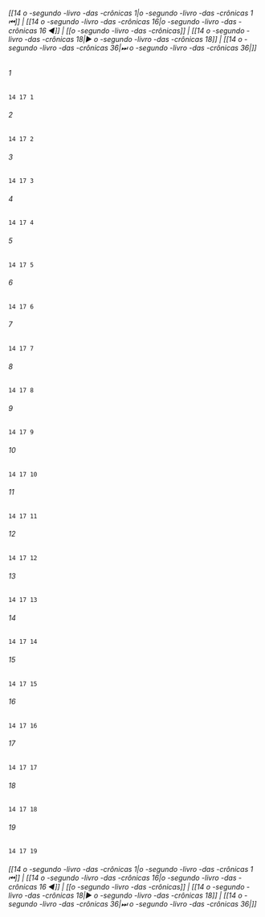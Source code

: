 
###### [[14 o -segundo -livro -das -crônicas 1|o -segundo -livro -das -crônicas 1 ⏮]] | [[14 o -segundo -livro -das -crônicas 16|o -segundo -livro -das -crônicas 16 ◀]] | [[o -segundo -livro -das -crônicas]] | [[14 o -segundo -livro -das -crônicas 18|▶ o -segundo -livro -das -crônicas 18]] | [[14 o -segundo -livro -das -crônicas 36|⏭ o -segundo -livro -das -crônicas 36|]]

###### 1
``` verse
14 17 1 
```
###### 2
``` verse
14 17 2 
```
###### 3
``` verse
14 17 3 
```
###### 4
``` verse
14 17 4 
```
###### 5
``` verse
14 17 5 
```
###### 6
``` verse
14 17 6 
```
###### 7
``` verse
14 17 7 
```
###### 8
``` verse
14 17 8 
```
###### 9
``` verse
14 17 9 
```
###### 10
``` verse
14 17 10 
```
###### 11
``` verse
14 17 11 
```
###### 12
``` verse
14 17 12 
```
###### 13
``` verse
14 17 13 
```
###### 14
``` verse
14 17 14 
```
###### 15
``` verse
14 17 15 
```
###### 16
``` verse
14 17 16 
```
###### 17
``` verse
14 17 17 
```
###### 18
``` verse
14 17 18 
```
###### 19
``` verse
14 17 19 
```

###### [[14 o -segundo -livro -das -crônicas 1|o -segundo -livro -das -crônicas 1 ⏮]] | [[14 o -segundo -livro -das -crônicas 16|o -segundo -livro -das -crônicas 16 ◀]] | [[o -segundo -livro -das -crônicas]] | [[14 o -segundo -livro -das -crônicas 18|▶ o -segundo -livro -das -crônicas 18]] | [[14 o -segundo -livro -das -crônicas 36|⏭ o -segundo -livro -das -crônicas 36|]]

